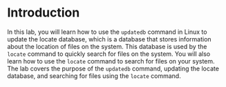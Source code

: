 # Introduction

In this lab, you will learn how to use the `updatedb` command in Linux to update the locate database, which is a database that stores information about the location of files on the system. This database is used by the `locate` command to quickly search for files on the system. You will also learn how to use the `locate` command to search for files on your system. The lab covers the purpose of the `updatedb` command, updating the locate database, and searching for files using the `locate` command.

